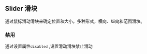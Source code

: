<div class="demo-header">
<p class="overviewicon">
  <span class="wapi-business-slider"/>
</p>

## Slider 滑块

<nova-uxlink widget-name="Slider"></nova-uxlink>

通过鼠标滑动滑块来确定位置和大小。多种形式，横向、纵向和范围滑块。
</div>

### 禁用

通过设置属性`disabled` ,设置滑动滑块禁止滑动

<nova-demo-view link="slider/dynamic-disable"></nova-demo-view>

<br>
